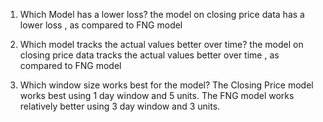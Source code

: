 1. Which Model has a lower loss?
the model on closing price data has a lower loss , as compared to FNG model

2. Which model tracks the actual values better over time?
the model on closing price data tracks the actual values better over time , as compared to FNG model

3. Which window size works best for the model?
The Closing Price model works best using 1 day window and 5 units.
The FNG model works relatively better using 3 day window and 3 units.